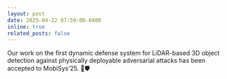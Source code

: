 ```yaml
---
layout: post
date: 2025-04-22 07:59:00-0400
inline: true
related_posts: false
---
```


Our work on the first dynamic defense system for LiDAR-based
3D object detection against physically deployable adversarial attacks has been accepted to MobiSys’25. 🚗🛡️